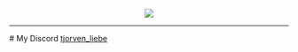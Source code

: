 <p align="center"><img src="https://github-profile-trophy.vercel.app/?username=Tjorven-Liebe&theme=dracula&column=5&margin-w=15&margin-h=15"></p>
<hr/>
# My Discord
<a href="https://discord.com/users/428284027519369217" target="_blank">tjorven_liebe</a>
